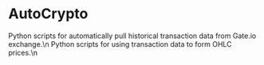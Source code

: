 # AutoCrypto
Python scripts for automatically pull historical transaction data from Gate.io exchange.\n
Python scripts for using transaction data to form OHLC prices.\n
